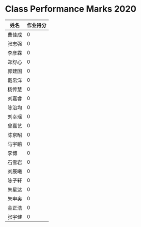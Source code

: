 # Class Performance Marks 2020
姓名|作业得分
----|------
曹佳成|0
张志强|0
李彦霖|0
郑舒心|0
郭建国|0
戴帛洋|0
杨传慧|0
刘嘉睿|0
陈治均|0
刘幸瑶|0
曾嘉艺|0
陈京昭|0
马宇鹏|0
李博|0
石雪岩|0
刘辰曦|0
陈子轩|0
朱星达|0
朱申奥|0
金正浩|0
张宇健|0
